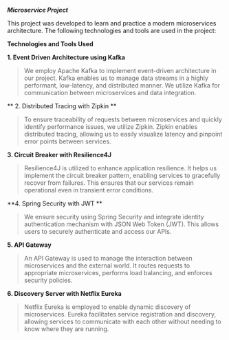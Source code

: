 ***Microservice Project***

This project was developed to learn and practice a modern microservices architecture. The following technologies and tools are used in the project:

**Technologies and Tools Used**

**1. Event Driven Architecture using Kafka**


>We employ Apache Kafka to implement event-driven architecture in our project. Kafka enables us to manage data streams in a highly performant, low-latency, and distributed manner. We utilize Kafka for communication between microservices and data integration.

** 2. Distributed Tracing with Zipkin **


>To ensure traceability of requests between microservices and quickly identify performance issues, we utilize Zipkin. Zipkin enables distributed tracing, allowing us to easily visualize latency and pinpoint error points between services.

**3. Circuit Breaker with Resilience4J**


>Resilience4J is utilized to enhance application resilience. It helps us implement the circuit breaker pattern, enabling services to gracefully recover from failures. This ensures that our services remain operational even in transient error conditions.

**4. Spring Security with JWT **


>We ensure security using Spring Security and integrate identity authentication mechanism with JSON Web Token (JWT). This allows users to securely authenticate and access our APIs.

**5. API Gateway**


>An API Gateway is used to manage the interaction between microservices and the external world. It routes requests to appropriate microservices, performs load balancing, and enforces security policies.

**6. Discovery Server with Netflix Eureka**


>Netflix Eureka is employed to enable dynamic discovery of microservices. Eureka facilitates service registration and discovery, allowing services to communicate with each other without needing to know where they are running.

